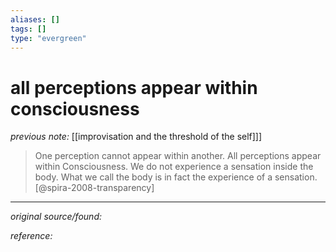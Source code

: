 ```yaml
---
aliases: []
tags: []
type: "evergreen"
---
```


# all perceptions appear within consciousness

_previous note:_ [[improvisation and the threshold of the self]]]

> One perception cannot appear within another. All perceptions appear within Consciousness. We do not experience a sensation inside the body. What we call the body is in fact the experience of a sensation. [@spira-2008-transparency]


---

_original source/found:_ 

_reference:_ 



